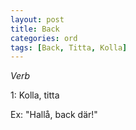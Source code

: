 ```yaml
---
layout: post
title: Back
categories: ord
tags: [Back, Titta, Kolla]
---
```


*Verb*

1: Kolla, titta

Ex: "Hallå, back där!"
